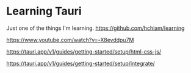 # Learning Tauri

Just one of the things I'm learning. <https://github.com/hchiam/learning>

<https://www.youtube.com/watch?v=-X8evddpu7M>

<https://tauri.app/v1/guides/getting-started/setup/html-css-js/>

<https://tauri.app/v1/guides/getting-started/setup/integrate/>
